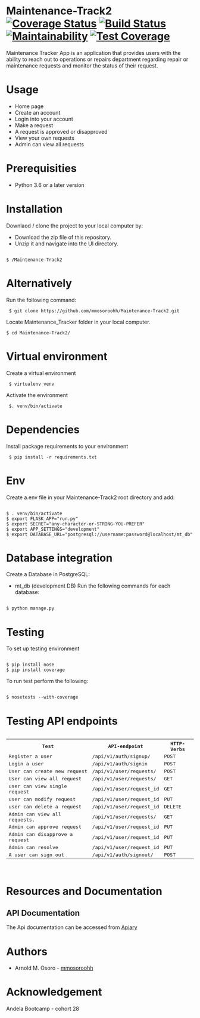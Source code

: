 # Maintenance-Track2  [![Coverage Status](https://coveralls.io/repos/github/mmosoroohh/Maintenance-Track2/badge.svg?branch=ft-endpoints-for-API)](https://coveralls.io/github/mmosoroohh/Maintenance-Track2?branch=ft-endpoints-API) [![Build Status](https://travis-ci.org/mmosoroohh/Maintenance-Track2.svg?branch=ft-endpints-for-API)](https://travis-ci.org/mmosoroohh/Maintenance-Track2) [![Maintainability](https://api.codeclimate.com/v1/badges/a99a88d28ad37a79dbf6/maintainability)](https://codeclimate.com/github/codeclimate/codeclimate/maintainability)  [![Test Coverage](https://api.codeclimate.com/v1/badges/a99a88d28ad37a79dbf6/test_coverage)](https://codeclimate.com/github/codeclimate/codeclimate/test_coverage)
Maintenance Tracker App is an application that provides users with the ability to reach out to operations or repairs department regarding repair or maintenance requests and monitor the status of their request.

# Usage
- Home page
- Create an account 
- Login into your account
- Make a request
- A request is approved or disapproved
- View your own requests
- Admin can view all requests

# Prerequisities
- Python 3.6 or a later version

# Installation
Downlaod / clone the project to your local computer by:
- Download the zip file of this repository.
- Unzip it and navigate into the UI directory.
<pre><code>
$ /Maintenance-Track2
</code></pre>
  

# Alternatively
Run the following command:
<pre><code> $ git clone https://github.com/mmosoroohh/Maintenance-Track2.git </code></pre>
Locate Maintenance_Tracker folder in your local computer.
<pre><code>$ cd Maintenance-Track2/ </code></pre>

# Virtual environment
Create a virtual environment
<pre><code> $ virtualenv venv </code></pre>
Activate the environment
<pre><code> $. venv/bin/activate </code></pre>

# Dependencies
Install package requirements to your environment
<pre><code> $ pip install -r requirements.txt </code></pre>

# Env
Create a.env file in your Maintenance-Track2 root directory and add:
<pre><code>
$ . venv/bin/activate
$ export FLASK_APP="run.py"
$ export SECRET="any-character-or-STRING-YOU-PREFER"
$ export APP_SETTINGS="development"
$ export DATABASE_URL="postgresql://username:password@localhost/mt_db"
</code></pre>

# Database integration
Create a Database in PostgreSQL:
- mt_db (development DB)
Run the following commands for each database:
<pre><code>
$ python manage.py
</code></pre>

# Testing
To set up testing environment
<pre><code>
$ pip install nose
$ pip install coverage
</code></pre>
To run test perform the following:
<pre><code>
$ nosetests --with-coverage
</code></pre>
# Testing API endpoints
<pre>
<table>
<tr><th>Test</th>
<th>API-endpoint</th>
<th>HTTP-Verbs</th>
</tr>
<tr>
<td>Register a user</td>
<td>/api/v1/auth/signup/</td>
<td>POST</td>
</tr>
<tr>
<td>Login a user</td>
<td>/api/v1/auth/signin</td>
<td>POST</td>
</tr>
<tr>
<td>User can create new request</td>
<td>/api/v1/user/<user_id>requests/</td>
<td>POST</td>
</tr>
<tr>
<td>User can view all request</td>
<td>/api/v1/user/<user_id>requests/</td>
<td>GET</td>
</tr>
<tr>
<td>user can view single request</td>
<td>/api/v1/user/<user_id>request_id</td>
<td>GET</td>
</tr>
<tr>
<td>user can modify request</td>
<td>/api/v1/user/<user_id>request_id</td>
<td>PUT</td>
</tr>
<tr>
<td>user can delete a request</td>
<td>/api/v1/user/<user_id>request_id</td>
<td>DELETE</td>
</tr>
<tr>
<td>Admin can view all requests.</td>
<td>/api/v1/user/requests/</td>
<td>GET</td>
</tr>
<tr>
<td>Admin can approve request</td>
<td>/api/v1/user/<user_id>request_id</td>
<td>PUT</td>
<tr>
<td>Admin can disapprove a request</td>
<td>/api/v1/user/<user_id>request_id</td>
<td>PUT</td>
</tr>
<tr>
<td>Admin can resolve</td>
<td>/api/v1/user/<user_id>request_id</td>
<td>PUT</td>
</tr>
<tr>
<td>A user can sign out</td>
<td>/api/v1/auth/signout/</td>
<td>POST</td>
</tr>
</tr>
</tr>
</table>
</pre>

# Resources and Documentation
## API Documentation
The Api documentation can be accessed from [Apiary](https://maintenancetrackerapi.docs.apiary.io/#) 

# Authors
- Arnold M. Osoro - [mmosoroohh](https://github.com/mmosoroohh)

# Acknowledgement
Andela Bootcamp - cohort 28
